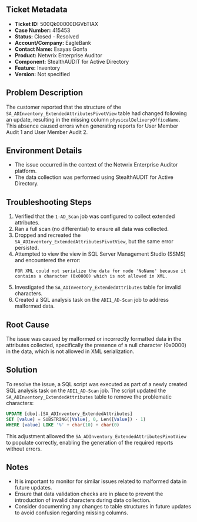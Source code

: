 ## Ticket Metadata
- **Ticket ID:** 500Qk00000DGVbTIAX
- **Case Number:** 415453
- **Status:** Closed - Resolved
- **Account/Company:** EagleBank
- **Contact Name:** Esayas Gonfa
- **Product:** Netwrix Enterprise Auditor
- **Component:** StealthAUDIT for Active Directory
- **Feature:** Inventory
- **Version:** Not specified

## Problem Description
The customer reported that the structure of the `SA_ADInventory_ExtendedAttributesPivotView` table had changed following an update, resulting in the missing column `physicalDeliveryOfficeName`. This absence caused errors when generating reports for User Member Audit 1 and User Member Audit 2.

## Environment Details
- The issue occurred in the context of the Netwrix Enterprise Auditor platform.
- The data collection was performed using StealthAUDIT for Active Directory.

## Troubleshooting Steps
1. Verified that the `1-AD_Scan` job was configured to collect extended attributes.
2. Ran a full scan (no differential) to ensure all data was collected.
3. Dropped and recreated the `SA_ADInventory_ExtendedAttributesPivotView`, but the same error persisted.
4. Attempted to view the view in SQL Server Management Studio (SSMS) and encountered the error: 
   ```
   FOR XML could not serialize the data for node 'NoName' because it contains a character (0x0000) which is not allowed in XML.
   ```
5. Investigated the `SA_ADInventory_ExtendedAttributes` table for invalid characters.
6. Created a SQL analysis task on the `ADI1_AD-Scan` job to address malformed data.

## Root Cause
The issue was caused by malformed or incorrectly formatted data in the attributes collected, specifically the presence of a null character (0x0000) in the data, which is not allowed in XML serialization.

## Solution
To resolve the issue, a SQL script was executed as part of a newly created SQL analysis task on the `ADI1_AD-Scan` job. The script updated the `SA_ADInventory_ExtendedAttributes` table to remove the problematic characters:
```sql
UPDATE [dbo].[SA_ADInventory_ExtendedAttributes]
SET [value] = SUBSTRING([Value], 0, Len([Value]) - 1)
WHERE [value] LIKE '%' + char(10) + char(0)
```
This adjustment allowed the `SA_ADInventory_ExtendedAttributesPivotView` to populate correctly, enabling the generation of the required reports without errors.

## Notes
- It is important to monitor for similar issues related to malformed data in future updates.
- Ensure that data validation checks are in place to prevent the introduction of invalid characters during data collection.
- Consider documenting any changes to table structures in future updates to avoid confusion regarding missing columns.